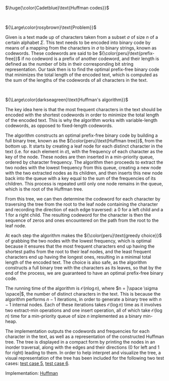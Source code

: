 $\huge{\color{Cadetblue}\text{Huffman codes}}$  

<br />

${\Large\color{rosybrown}\text{Problem}}$

Given is a text made up of characters taken from a subset $\sigma$ of size $n$ of a certain alphabet $\Sigma$. This text needs to be encoded into binary code by means of a mapping from the characters in $\sigma$ to binary strings, known as codewords. These codewords are said to be ${\color{peru}\text{prefix-free}}$ if no codeword is a prefix of another codeword, and their length is defined as the number of bits in their corresponding bit string representation. Our task then is to find the optimal prefix-free binary code that minimizes the total length of the encoded text, which is computed as the sum of the lengths of the codewords of all characters in the text.

<br />

${\Large\color{darkseagreen}\text{Huffman's algorithm}}$

The key idea here is that the most frequent characters in the text should be encoded with the shortest codewords in order to minimize the total length of the encoded text. This is why the algorithm works with variable-length codewords, as opposed to fixed-length codewords.  

The algorithm constructs an optimal prefix-free binary code by building a full binary tree, known as the ${\color{peru}\text{Huffman tree}}$, from the bottom up. It starts by creating a leaf node for each distinct character in the text (i.e. for each element in $\sigma$), with the frequency of each character as the key of the node. These nodes are then inserted in a min-priority queue, ordered by character frequency. The algorithm then proceeds to extract the two nodes with the lowest frequency from this queue, creating a new node with the two extracted nodes as its children, and then inserts this new node back into the queue with a key equal to the sum of the frequencies of its children. This process is repeated until only one node remains in the queue, which is the root of the Huffman tree.

From this tree, we can then determine the codeword for each character by traversing the tree from the root to the leaf node containing the character and recording the direction of each edge traversed: a $0$ for a left child and a $1$ for a right child. The resulting codeword for the character is then the sequence of zeros and ones encountered on the path from the root to the leaf node.

At each step the algorithm makes the ${\color{peru}\text{greedy choice}}$ of grabbing the two nodes with the lowest frequency, which is optimal because it ensures that the most frequent characters end up having the shortest paths from the root to their leaf nodes, and the least frequent characters end up having the longest ones, resulting in a minimal total length of the encoded text. The choice is also safe, as the algorithm constructs a full binary tree with the characters as its leaves, so that by the end of the process, we are guaranteed to have an optimal prefix-free binary code.

The running time of the algorithm is $\mathcal{O}(n\log{n})$, where $n = |\space \sigma \space|$, the number of distinct characters in the text. This is because the algorithm performs $n-1$ iterations, in order to generate a binary tree with $n-1$ internal nodes. Each of these iterations takes $\mathcal{O}(\log{n})$ time as it involves two extract-min operations and one insert operation, all of which take $\mathcal{O}(\log{n})$ time for a min-priority queue of size $n$ implemented as a binary min-heap.

The implementation outputs the codewords and frequencies for each character in the text, as well as a representation of the constructed Huffman tree. The tree is displayed in a compact form by printing the nodes in an inorder traversal, along with the edges and their directions ($0$ for left and $1$ for right) leading to them. In order to help interpret and visualize the tree, a visual representation of the tree has been included for the following two test cases: [test case 5](https://github.com/pl3onasm/CLRS/blob/main/algorithms/greedy/huffman/images/hfc-test5.png), [test case 6](https://github.com/pl3onasm/CLRS/blob/main/algorithms/greedy/huffman/images/hfc-test6.png).

Implementation: [Huffman](https://github.com/pl3onasm/AADS/tree/main/algorithms/greedy/huffman/huffman.c)

